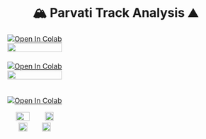 # <div align="center">🏔️ Parvati Track Analysis ⛰️</div>



<table>
<thead>
<tr>
<td>
<a href="https://colab.research.google.com/github/1kaiser/Parvati_track_analysis/blob/main/MODIS_ReflectanceAltimetry.ipynb" target="_parent"><img src="https://colab.research.google.com/assets/colab-badge.svg" alt="Open In Colab"/></a>
<div style="text-align: center;">
<img src="https://github.com/1kaiser/Parvati_track_analysis/assets/26379748/5c4f886e-412f-41c2-a0b0-de6c3b2277a1" width="100%" >
</div>


</td>
</tr>
</tbody>
</table>


<table>
<thead>
<tr>
<td>
<a href="https://colab.research.google.com/github/1kaiser/Parvati_track_analysis/blob/main/Parvati_Signal_bands_distribution.ipynb" target="_parent"><img src="https://colab.research.google.com/assets/colab-badge.svg" alt="Open In Colab"/></a>
<div style="text-align: center;">
<img src="https://github.com/1kaiser/Parvati_track_analysis/assets/26379748/af0d9132-75de-4016-b8a6-87d1c2ce4741" width="100%" >
</div>


</td>
</tr>
</tbody>
</table>


<table>
<thead>
<tr>
<td>

<a href="https://colab.research.google.com/github/1kaiser/parvati_track_analysis/blob/main/ICESAT_2_Tracks_plot_parvati_basin.ipynb" target="_parent"><img src="https://colab.research.google.com/assets/colab-badge.svg" alt="Open In Colab"/></a>
<div style="text-align: center;">
<img src="https://github.com/1kaiser/parvati_track_analysis/assets/26379748/a679d608-ec1e-403f-9c0c-88edcd77937f" width="50%" >
<img src="https://github.com/1kaiser/parvati_track_analysis/assets/26379748/62f01c49-dcb2-4e74-be7a-720ad2862313" width="40%" >
<img src="https://github.com/1kaiser/parvati_track_analysis/assets/26379748/a841360a-f8d0-453c-9893-64cedc67b4f8" width="40%" >
<img src="https://github.com/1kaiser/parvati_track_analysis/assets/26379748/b89a22ac-bf33-4b2c-b592-9b37c0e385df" width="40%" >
</div>


</td>
</tr>
</tbody>
</table>





